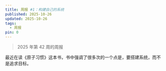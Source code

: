 ```yaml
---
title: 周报 #1：构建自己的系统
published: 2025-10-26
updated: 2025-10-26
tags:
  - 周报
pin: 0
---
```

> 2025 年第 42 周的周报

最近在读《原子习惯》这本书，书中强调了很多次的一个点是，要搭建系统，而不是追求目标。
